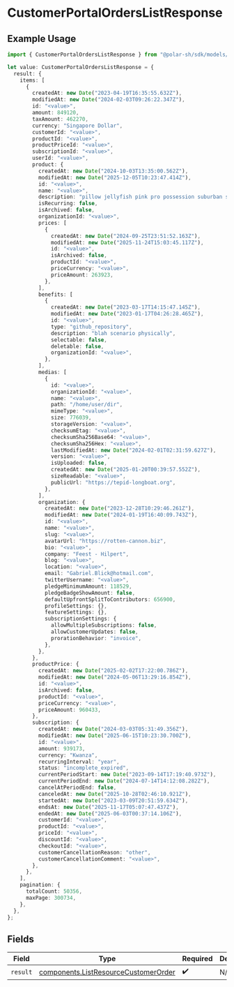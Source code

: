 # CustomerPortalOrdersListResponse

## Example Usage

```typescript
import { CustomerPortalOrdersListResponse } from "@polar-sh/sdk/models/operations/customerportalorderslist.js";

let value: CustomerPortalOrdersListResponse = {
  result: {
    items: [
      {
        createdAt: new Date("2023-04-19T16:35:55.632Z"),
        modifiedAt: new Date("2024-02-03T09:26:22.347Z"),
        id: "<value>",
        amount: 849120,
        taxAmount: 462270,
        currency: "Singapore Dollar",
        customerId: "<value>",
        productId: "<value>",
        productPriceId: "<value>",
        subscriptionId: "<value>",
        userId: "<value>",
        product: {
          createdAt: new Date("2024-10-03T13:35:00.562Z"),
          modifiedAt: new Date("2025-12-05T10:23:47.414Z"),
          id: "<value>",
          name: "<value>",
          description: "pillow jellyfish pink pro possession suburban smug",
          isRecurring: false,
          isArchived: false,
          organizationId: "<value>",
          prices: [
            {
              createdAt: new Date("2024-09-25T23:51:52.163Z"),
              modifiedAt: new Date("2025-11-24T15:03:45.117Z"),
              id: "<value>",
              isArchived: false,
              productId: "<value>",
              priceCurrency: "<value>",
              priceAmount: 263923,
            },
          ],
          benefits: [
            {
              createdAt: new Date("2023-03-17T14:15:47.145Z"),
              modifiedAt: new Date("2023-01-17T04:26:28.465Z"),
              id: "<value>",
              type: "github_repository",
              description: "blah scenario physically",
              selectable: false,
              deletable: false,
              organizationId: "<value>",
            },
          ],
          medias: [
            {
              id: "<value>",
              organizationId: "<value>",
              name: "<value>",
              path: "/home/user/dir",
              mimeType: "<value>",
              size: 776039,
              storageVersion: "<value>",
              checksumEtag: "<value>",
              checksumSha256Base64: "<value>",
              checksumSha256Hex: "<value>",
              lastModifiedAt: new Date("2024-02-01T02:31:59.627Z"),
              version: "<value>",
              isUploaded: false,
              createdAt: new Date("2025-01-20T00:39:57.552Z"),
              sizeReadable: "<value>",
              publicUrl: "https://tepid-longboat.org",
            },
          ],
          organization: {
            createdAt: new Date("2023-12-28T10:29:46.261Z"),
            modifiedAt: new Date("2024-01-19T16:40:09.743Z"),
            id: "<value>",
            name: "<value>",
            slug: "<value>",
            avatarUrl: "https://rotten-cannon.biz",
            bio: "<value>",
            company: "Feest - Hilpert",
            blog: "<value>",
            location: "<value>",
            email: "Gabriel.Blick@hotmail.com",
            twitterUsername: "<value>",
            pledgeMinimumAmount: 118529,
            pledgeBadgeShowAmount: false,
            defaultUpfrontSplitToContributors: 656900,
            profileSettings: {},
            featureSettings: {},
            subscriptionSettings: {
              allowMultipleSubscriptions: false,
              allowCustomerUpdates: false,
              prorationBehavior: "invoice",
            },
          },
        },
        productPrice: {
          createdAt: new Date("2025-02-02T17:22:00.786Z"),
          modifiedAt: new Date("2024-05-06T13:29:16.854Z"),
          id: "<value>",
          isArchived: false,
          productId: "<value>",
          priceCurrency: "<value>",
          priceAmount: 960433,
        },
        subscription: {
          createdAt: new Date("2024-03-03T05:31:49.356Z"),
          modifiedAt: new Date("2025-06-15T10:23:30.700Z"),
          id: "<value>",
          amount: 939173,
          currency: "Kwanza",
          recurringInterval: "year",
          status: "incomplete_expired",
          currentPeriodStart: new Date("2023-09-14T17:19:40.973Z"),
          currentPeriodEnd: new Date("2024-07-14T14:12:08.282Z"),
          cancelAtPeriodEnd: false,
          canceledAt: new Date("2025-10-28T02:46:10.921Z"),
          startedAt: new Date("2023-03-09T20:51:59.634Z"),
          endsAt: new Date("2025-11-17T05:07:47.437Z"),
          endedAt: new Date("2025-06-03T00:37:14.106Z"),
          customerId: "<value>",
          productId: "<value>",
          priceId: "<value>",
          discountId: "<value>",
          checkoutId: "<value>",
          customerCancellationReason: "other",
          customerCancellationComment: "<value>",
        },
      },
    ],
    pagination: {
      totalCount: 50356,
      maxPage: 300734,
    },
  },
};
```

## Fields

| Field                                                                                        | Type                                                                                         | Required                                                                                     | Description                                                                                  |
| -------------------------------------------------------------------------------------------- | -------------------------------------------------------------------------------------------- | -------------------------------------------------------------------------------------------- | -------------------------------------------------------------------------------------------- |
| `result`                                                                                     | [components.ListResourceCustomerOrder](../../models/components/listresourcecustomerorder.md) | :heavy_check_mark:                                                                           | N/A                                                                                          |